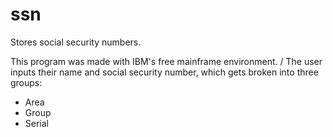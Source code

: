 # ssn
Stores social security numbers.

This program was made with IBM's free mainframe environment. /
The user inputs their name and social security number, which gets broken into three groups:
- Area
- Group
- Serial
